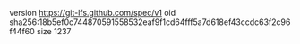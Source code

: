 version https://git-lfs.github.com/spec/v1
oid sha256:18b5ef0c744870591558532eaf9f1cd64fff5a7d618ef43ccdc63f2c96f44f60
size 1237
